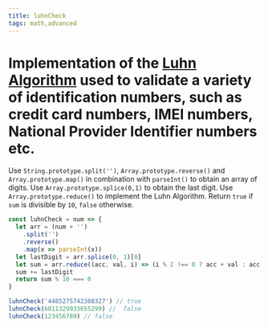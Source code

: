 ```yaml
---
title: luhnCheck
tags: math,advanced
---
```


# Implementation of the [Luhn Algorithm](https://en.wikipedia.org/wiki/Luhn_algorithm) used to validate a variety of identification numbers, such as credit card numbers, IMEI numbers, National Provider Identifier numbers etc.

Use `String.prototype.split('')`, `Array.prototype.reverse()` and `Array.prototype.map()` in combination with `parseInt()` to obtain an array of digits.
Use `Array.prototype.splice(0,1)` to obtain the last digit.
Use `Array.prototype.reduce()` to implement the Luhn Algorithm.
Return `true` if `sum` is divisible by `10`, `false` otherwise.

```js
const luhnCheck = num => {
  let arr = (num + '')
    .split('')
    .reverse()
    .map(x => parseInt(x))
  let lastDigit = arr.splice(0, 1)[0]
  let sum = arr.reduce((acc, val, i) => (i % 2 !== 0 ? acc + val : acc + ((val * 2) % 9) || 9), 0)
  sum += lastDigit
  return sum % 10 === 0
}
```

```js
luhnCheck('4485275742308327') // true
luhnCheck(6011329933655299) //  false
luhnCheck(123456789) // false
```
